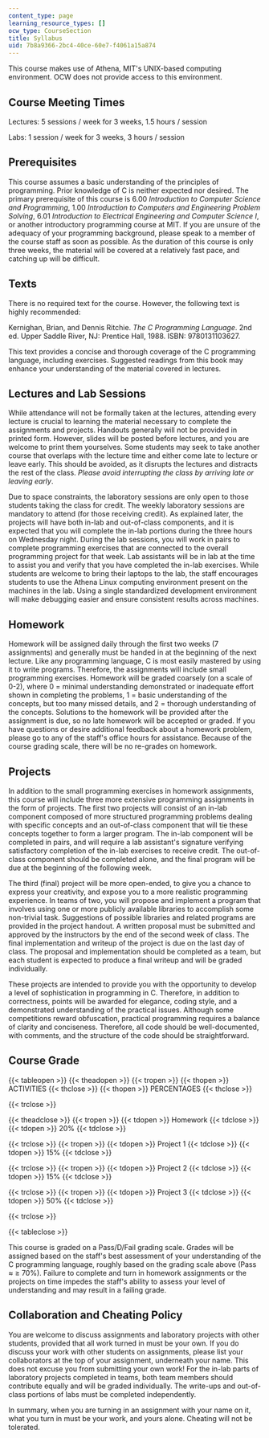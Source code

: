 ```yaml
---
content_type: page
learning_resource_types: []
ocw_type: CourseSection
title: Syllabus
uid: 7b8a9366-2bc4-40ce-60e7-f4061a15a874
---
```


This course makes use of Athena, MIT's UNIX-based computing environment. OCW does not provide access to this environment.

Course Meeting Times
--------------------

Lectures: 5 sessions / week for 3 weeks, 1.5 hours / session

Labs: 1 session / week for 3 weeks, 3 hours / session

Prerequisites
-------------

This course assumes a basic understanding of the principles of programming. Prior knowledge of C is neither expected nor desired. The primary prerequisite of this course is 6.00 _Introduction to Computer Science and Programming_, 1.00 _Introduction to Computers and Engineering Problem Solving_, 6.01 _Introduction to Electrical Engineering and Computer Science I_, or another introductory programming course at MIT. If you are unsure of the adequacy of your programming background, please speak to a member of the course staff as soon as possible. As the duration of this course is only three weeks, the material will be covered at a relatively fast pace, and catching up will be difficult.

Texts
-----

There is no required text for the course. However, the following text is highly recommended:

Kernighan, Brian, and Dennis Ritchie. _The C Programming Language_. 2nd ed. Upper Saddle River, NJ: Prentice Hall, 1988. ISBN: 9780131103627.

This text provides a concise and thorough coverage of the C programming language, including exercises. Suggested readings from this book may enhance your understanding of the material covered in lectures.

Lectures and Lab Sessions
-------------------------

While attendance will not be formally taken at the lectures, attending every lecture is crucial to learning the material necessary to complete the assignments and projects. Handouts generally will not be provided in printed form. However, slides will be posted before lectures, and you are welcome to print them yourselves. Some students may seek to take another course that overlaps with the lecture time and either come late to lecture or leave early. This should be avoided, as it disrupts the lectures and distracts the rest of the class. _Please avoid interrupting the class by arriving late or leaving early_.

Due to space constraints, the laboratory sessions are only open to those students taking the class for credit. The weekly laboratory sessions are mandatory to attend (for those receiving credit). As explained later, the projects will have both in-lab and out-of-class components, and it is expected that you will complete the in-lab portions during the three hours on Wednesday night. During the lab sessions, you will work in pairs to complete programming exercises that are connected to the overall programming project for that week. Lab assistants will be in lab at the time to assist you and verify that you have completed the in-lab exercises. While students are welcome to bring their laptops to the lab, the staff encourages students to use the Athena Linux computing environment present on the machines in the lab. Using a single standardized development environment will make debugging easier and ensure consistent results across machines.

Homework
--------

Homework will be assigned daily through the first two weeks (7 assignments) and generally must be handed in at the beginning of the next lecture. Like any programming language, C is most easily mastered by using it to write programs. Therefore, the assignments will include small programming exercises. Homework will be graded coarsely (on a scale of 0-2), where 0 = minimal understanding demonstrated or inadequate effort shown in completing the problems, 1 = basic understanding of the concepts, but too many missed details, and 2 = thorough understanding of the concepts. Solutions to the homework will be provided after the assignment is due, so no late homework will be accepted or graded. If you have questions or desire additional feedback about a homework problem, please go to any of the staff's office hours for assistance. Because of the course grading scale, there will be no re-grades on homework.

Projects
--------

In addition to the small programming exercises in homework assignments, this course will include three more extensive programming assignments in the form of projects. The first two projects will consist of an in-lab component composed of more structured programming problems dealing with specific concepts and an out-of-class component that will tie these concepts together to form a larger program. The in-lab component will be completed in pairs, and will require a lab assistant's signature verifying satisfactory completion of the in-lab exercises to receive credit. The out-of-class component should be completed alone, and the final program will be due at the beginning of the following week.

The third (final) project will be more open-ended, to give you a chance to express your creativity, and expose you to a more realistic programming experience. In teams of two, you will propose and implement a program that involves using one or more publicly available libraries to accomplish some non-trivial task. Suggestions of possible libraries and related programs are provided in the project handout. A written proposal must be submitted and approved by the instructors by the end of the second week of class. The final implementation and writeup of the project is due on the last day of class. The proposal and implementation should be completed as a team, but each student is expected to produce a final writeup and will be graded individually.

These projects are intended to provide you with the opportunity to develop a level of sophistication in programming in C. Therefore, in addition to correctness, points will be awarded for elegance, coding style, and a demonstrated understanding of the practical issues. Although some competitions reward obfuscation, practical programming requires a balance of clarity and conciseness. Therefore, all code should be well-documented, with comments, and the structure of the code should be straightforward.

Course Grade
------------

{{< tableopen >}}
{{< theadopen >}}
{{< tropen >}}
{{< thopen >}}
ACTIVITIES
{{< thclose >}}
{{< thopen >}}
PERCENTAGES
{{< thclose >}}

{{< trclose >}}

{{< theadclose >}}
{{< tropen >}}
{{< tdopen >}}
Homework
{{< tdclose >}}
{{< tdopen >}}
20%
{{< tdclose >}}

{{< trclose >}}
{{< tropen >}}
{{< tdopen >}}
Project 1
{{< tdclose >}}
{{< tdopen >}}
15%
{{< tdclose >}}

{{< trclose >}}
{{< tropen >}}
{{< tdopen >}}
Project 2
{{< tdclose >}}
{{< tdopen >}}
15%
{{< tdclose >}}

{{< trclose >}}
{{< tropen >}}
{{< tdopen >}}
Project 3
{{< tdclose >}}
{{< tdopen >}}
50%
{{< tdclose >}}

{{< trclose >}}

{{< tableclose >}}

This course is graded on a Pass/D/Fail grading scale. Grades will be assigned based on the staff's best assessment of your understanding of the C programming language, roughly based on the grading scale above (Pass ≈ ≥ 70%). Failure to complete and turn in homework assignments or the projects on time impedes the staff's ability to assess your level of understanding and may result in a failing grade.

Collaboration and Cheating Policy
---------------------------------

You are welcome to discuss assignments and laboratory projects with other students, provided that all work turned in must be your own. If you do discuss your work with other students on assignments, please list your collaborators at the top of your assignment, underneath your name. This does not excuse you from submitting your own work! For the in-lab parts of laboratory projects completed in teams, both team members should contribute equally and will be graded individually. The write-ups and out-of-class portions of labs must be completed independently.

In summary, when you are turning in an assignment with your name on it, what you turn in must be your work, and yours alone. Cheating will not be tolerated.